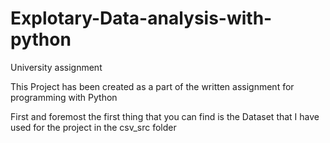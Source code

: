 # Explotary-Data-analysis-with-python
University assignment

This Project has been created as a part of the written assignment for  programming with Python 

First and foremost the first thing that you can find is the Dataset that I have used for the project in the csv_src folder
